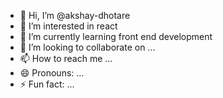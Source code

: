 - 👋 Hi, I’m @akshay-dhotare
- 👀 I’m interested in react
- 🌱 I’m currently learning front end development
- 💞️ I’m looking to collaborate on ...
- 📫 How to reach me ...
- 😄 Pronouns: ...
- ⚡ Fun fact: ...

<!---
akshay-dhotare/akshay-dhotare is a ✨ special ✨ repository because its `README.md` (this file) appears on your GitHub profile.
You can click the Preview link to take a look at your changes.
--->
